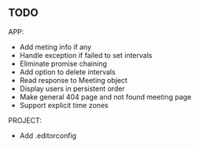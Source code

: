 ## TODO

APP:

* Add meting info if any
* Handle exception if failed to set intervals
* Eliminate promise chaining
* Add option to delete intervals
* Read response to Meeting object
* Display users in persistent order
* Make general 404 page and not found meeting page
* Support explicit time zones

PROJECT:

* Add .editorconfig
